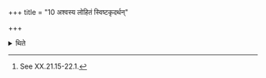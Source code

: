 +++
title = "10 अश्वस्य लोहितं स्विष्टकृदर्थन्"

+++

<details><summary>थिते</summary>

10. He preserves the blood and the (front righe) hoof of the horse for the Sviṣṭakr̥t (-offering)[^1] (and the throat of the Gomr̥ga). 

[^1]: See XX.21.15-22.1.  
</details>
